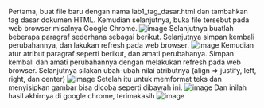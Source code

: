 Pertama, buat file baru dengan nama lab1_tag_dasar.html dan tambahkan tag dasar dokumen HTML. Kemudian selanjutnya, buka file tersebut pada web browser misalnya Google Chrome.
![image](https://user-images.githubusercontent.com/56861575/113377699-3ef10c80-939f-11eb-98dd-f2b0f8859801.png)
Selanjutnya buatlah beberapa paragraf sederhana sebagai berikut. Selanjutnya simpan kembali perubahannya, dan lakukan refresh pada web browser.
![image](https://user-images.githubusercontent.com/56861575/113377778-7f508a80-939f-11eb-85c0-a89eda1312ff.png)
Kemudian atur atribut paragraf seperti berikut, dan amati perubahanya. Simpan kembali dan amati perubahannya dengan melakukan refresh pada web browser. Selanjutnya silakan ubah-ubah nilai atributnya (align => justify, left, right, dan center)
![image](https://user-images.githubusercontent.com/56861575/113377855-b030bf80-939f-11eb-8045-633bb822c107.png)
Setelah itu untuk memformat teks dan menyisipkan gambar bisa dicoba seperti dibawah ini.
![image](https://user-images.githubusercontent.com/56861575/113377909-d6eef600-939f-11eb-9ceb-235ab5d73e03.png)
Dan inilah hasil akhirnya di google chrome, terimakasih
![image](https://user-images.githubusercontent.com/56861575/113377948-f25a0100-939f-11eb-9cbb-3e23fb3a531c.png)
